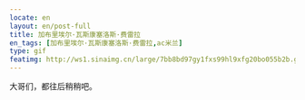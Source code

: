 ```yaml
---
locate: en
layout: en/post-full
title: 加布里埃尔·瓦斯康塞洛斯·费雷拉
en_tags: [加布里埃尔·瓦斯康塞洛斯·费雷拉,ac米兰]
type: gif
featimg: http://ws1.sinaimg.cn/large/7bb8bd97gy1fxs99hl9xfg20bo055b2b.gif
---
```


大哥们，都往后稍稍吧。